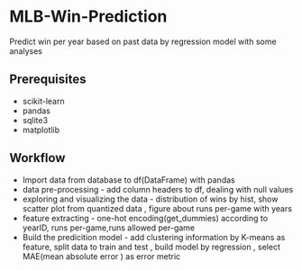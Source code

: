 # MLB-Win-Prediction
Predict win per year based on past data by regression model with some analyses

## Prerequisites
* scikit-learn
* pandas
* sqlite3
* matplotlib


## Workflow
+ Import data from database to df(DataFrame) with pandas
+ data pre-processing - add column headers to df, dealing with null values 
+ exploring and visualizing the data - distribution of wins by hist, show scatter plot from quantized data , figure about runs per-game with years
+ feature extracting - one-hot encoding(get_dummies) according to yearID, runs per-game,runs allowed per-game
+ Build the predicition model - add clustering information by K-means as feature, split data to train and test , build model by regression , select MAE(mean absolute error ) as error metric






